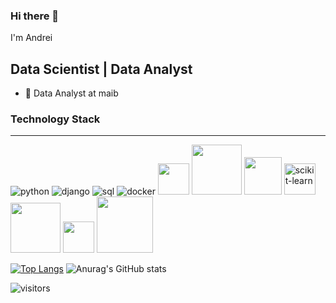 ### Hi there 👋

I'm Andrei

Data Scientist | Data Analyst
----------------------------

* 💼 Data Analyst at maib

### Technology Stack
-------------
![python](https://user-images.githubusercontent.com/30071198/198733663-8a01486c-b9ae-4f8a-87c3-6a4949d5223c.svg)
![django](https://user-images.githubusercontent.com/30071198/198733572-57813ede-3718-4048-935b-b264b2b1cc60.svg)
![sql](https://user-images.githubusercontent.com/30071198/198733764-1c13999a-1691-4fb6-befe-d093b3524b28.svg)
![docker](https://user-images.githubusercontent.com/30071198/198733874-14bca7b1-188a-4a08-aca8-6e123a7163a1.svg)
<img width="50" src="https://user-images.githubusercontent.com/30071198/198738998-0ee3f4ea-9f3b-4bcf-8c9d-f475fea488ca.svg" alt="">
<img width="80" src="https://user-images.githubusercontent.com/30071198/198732135-ff35f7fe-6b5f-414b-b536-71244b8233b3.svg" alt="">
<img width="60" src="https://user-images.githubusercontent.com/30071198/198732282-391f3f3a-3c63-48cf-a8cb-7a6dad38463a.svg" alt="">
<img width="50" alt="scikit-learn" src="https://user-images.githubusercontent.com/30071198/198732892-3aa22489-bf4c-4859-97a6-00152d0ff2d0.png">
<img width="80" src="https://user-images.githubusercontent.com/30071198/198736065-80c685ab-c526-4f7a-9ed6-9ad600e52b66.svg" alt="">
<img width="50" src="https://user-images.githubusercontent.com/30071198/198737182-b3bd030e-63c9-4ef9-be8c-d69168198107.svg" alt="">
<img width="90" src="https://user-images.githubusercontent.com/30071198/198738707-d73be6d0-5b1c-40a2-a859-0b438b639b50.svg" alt="">





[![Top Langs](https://github-readme-stats.vercel.app/api/top-langs/?username=DonErhan)](https://github.com/anuraghazra/github-readme-stats)
![Anurag's GitHub stats](https://github-readme-stats.vercel.app/api?username=DonErhan&show_icons=true&theme=radical)
<!--
**DonErhan/DonErhan** is a ✨ _special_ ✨ repository because its `README.md` (this file) appears on your GitHub profile.

Here are some ideas to get you started:

- 🔭 I’m currently working on ...
- 🌱 I’m currently learning ...
- 👯 I’m looking to collaborate on ...
- 🤔 I’m looking for help with ...
- 💬 Ask me about ...
- 📫 How to reach me: ...
- 😄 Pronouns: ...
- ⚡ Fun fact: ...
-->
![visitors](https://visitor-badge.laobi.icu/badge?page_id=DonErhan)

